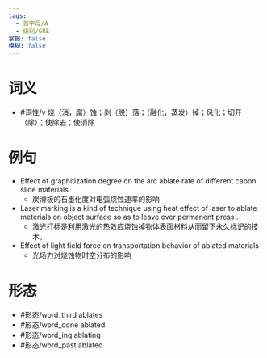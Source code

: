```yaml
---
tags:
  - 首字母/A
  - 级别/GRE
掌握: false
模糊: false
---
```

# 词义
- #词性/v  烧（消，腐）蚀；剥（脱）落；（融化，蒸发）掉；风化；切开（除）；使除去；使消除
# 例句
- Effect of graphitization degree on the arc ablate rate of different cabon slide materials
	- 炭滑板的石墨化度对电弧烧蚀速率的影响
- Laser marking is a kind of technique using heat effect of laser to ablate meterials on object surface so as to leave over permanent press .
	- 激光打标是利用激光的热效应烧蚀掉物体表面材料从而留下永久标记的技术。
- Effect of light field force on transportation behavior of ablated materials
	- 光场力对烧蚀物时空分布的影响
# 形态
- #形态/word_third ablates
- #形态/word_done ablated
- #形态/word_ing ablating
- #形态/word_past ablated
